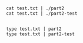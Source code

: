 ```shell

cat test.txt | ./part2
cat test.txt | ./part2-test

```

```dos

type test.txt | part2
type test.txt | part2-test

```
